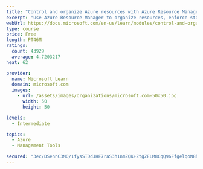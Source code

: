 ```yaml
---
title: "Control and organize Azure resources with Azure Resource Manager"
excerpt: "Use Azure Resource Manager to organize resources, enforce standards, and protect critical assets from deletion."
webUrl: https://docs.microsoft.com/en-us/learn/modules/control-and-organize-with-azure-resource-manager/
type: course
price: Free
length: PT46M
ratings:
  count: 43929
  average: 4.7203217
heat: 62

provider:
  name: Microsoft Learn
  domain: microsoft.com
  images:
    - url: /assets/images/organizations/microsoft.com-50x50.jpg
      width: 50
      height: 50

levels:
  - Intermediate

topics:
  - Azure
  - Management Tools

secured: "3ec/DSennC3MO/1fysSTDdJHF7raS3h1nmZQK+ZtgZELM8CqQ96FfgelqoN8hkFE5aZKigVWMi2/0EWoVb9BW5QTemSdd1fAmr39ZGnreohP2ylzW5EV4dJ6xRRjLIME4hlKzx/5UGk0G6NkT7PAcM9QaKxOevtxIdp0lMfeDVn8j11ZMjHhfwf/CSmXBJq3uVDRGxKWqoiE38eyHpNDZxSrrVf8IX0eSXeFXaBtccCUHspXSS//J5Twf0vLg1tL3tyCBkDzEOQqSVOjb+JoRy57W1oWP0gC9bCpkz5ElDirvISKZvxWXymZKEJSQpIAPE4B48255ggmGbmiszMWChfVLqmh7UZIK6vVv5EMDhAwz4BeRbszbdfjMuMzF50Ya1QcEnCa0L2VUBK9riJinSZarde4z9N8qk6dBqSnlc+8IoZiJBjgk2LH5AnQWE64;ZHdgastGqybBEUAu6Bh8wg=="
---
```


